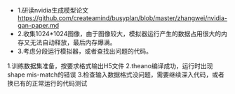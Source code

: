 - 1.研读nvidia生成模型论文
https://github.com/createamind/busyplan/blob/master/zhangwei/nvidia-gan-paper.md
- 2.收集1024*1024图像，由于图像较大，模拟器运行产生的数据占用很大的内存又无法自动释放，最后内存爆满。
- 3.考虑分段运行模拟器，或者查找出问题的代码。

1.训练数据集准备，按要求格式输出H5文件
2.theano编译成功，运行时出现shape mis-match的错误
3.检查输入数据格式没问题，需要继续深入代码，或者换已有的正常运行的代码测试
